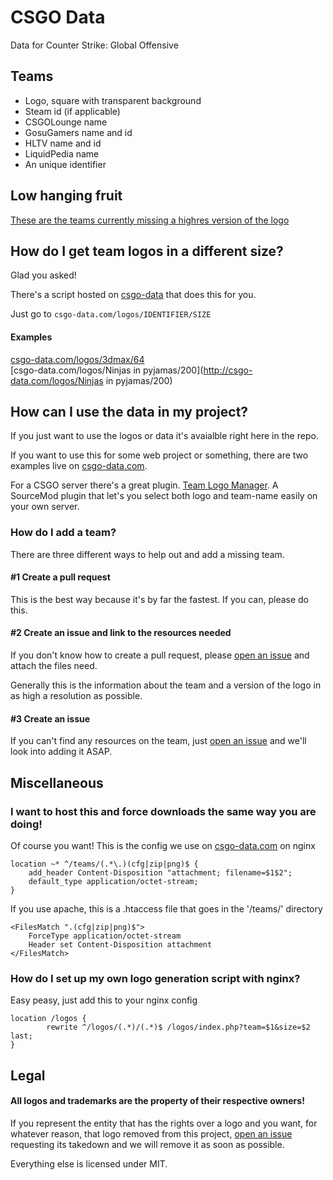 # CSGO Data
Data for Counter Strike: Global Offensive

## Teams
 * Logo, square with transparent background
 * Steam id (if applicable)
 * CSGOLounge name
 * GosuGamers name and id
 * HLTV name and id
 * LiquidPedia name
 * An unique identifier


 ## Low hanging fruit
 [These are the teams currently missing a highres version of the logo](logos-missing.md)

 ## How do I get team logos in a different size?
 Glad you asked!

 There's a script hosted on [csgo-data](http://csgo-data.com) that does this for you.

 Just go to `csgo-data.com/logos/IDENTIFIER/SIZE`
 #### Examples
 [csgo-data.com/logos/3dmax/64 ](http://csgo-data.com/logos/3dmax/64 )  
 [csgo-data.com/logos/Ninjas in pyjamas/200](http://csgo-data.com/logos/Ninjas in pyjamas/200)

 ## How can I use the data in my project?
 
 If you just want to use the logos or data it's avaialble right here in the repo.

 If you want to use this for some web project or something, there are two examples live on
 [csgo-data.com](http://csgo-data.com).

 For a CSGO server there's a great plugin.
 [Team Logo Manager](https://forums.alliedmods.net/showthread.php?t=258206).
 A SourceMod plugin that let's you select both logo and team-name easily on your own server.

### How do I add a team?

There are three different ways to help out and add a missing team.

#### #1 Create a pull request
This is the best way because it's by far the fastest. If you can, please do this.

#### #2 Create an issue and link to the resources needed
If you don't know how to create a pull request, please [open an
issue](https://github.com/kokarn/csgo-data/issues/new) and attach the files need.

Generally this is the information about the team and a version of the logo in as high a resolution as possible.

#### #3 Create an issue
If you can't find any resources on the team, just [open an
issue](https://github.com/kokarn/csgo-data/issues/new) and we'll look into adding it ASAP.


## Miscellaneous
### I want to host this and force downloads the same way you are doing!
Of course you want! This is the config we use on [csgo-data.com](http://csgo-data.com) on nginx


```
location ~* ^/teams/(.*\.)(cfg|zip|png)$ {
    add_header Content-Disposition "attachment; filename=$1$2";
    default_type application/octet-stream;
}
```
If you use apache, this is a .htaccess file that goes in the '/teams/' directory

```
<FilesMatch ".(cfg|zip|png)$">
    ForceType application/octet-stream
    Header set Content-Disposition attachment
</FilesMatch>
```

### How do I set up my own logo generation script with nginx?
Easy peasy, just add this to your nginx config

```
location /logos {
        rewrite ^/logos/(.*)/(.*)$ /logos/index.php?team=$1&size=$2 last;
}
```

## Legal

#### __All logos and trademarks are the property of their respective owners!__

If you represent the entity that has the rights over a logo and you want,
for whatever reason, that logo removed from this project, [open an
issue](https://github.com/kokarn/csgo-teams/issues/new) requesting its
takedown and we will remove it as soon as possible.

Everything else is licensed under MIT.
